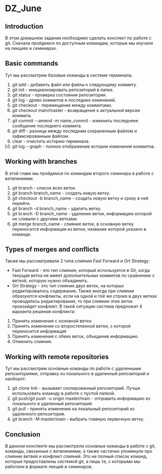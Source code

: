 # DZ_June
## Introduction
В этом домашнем задании необходимо сделать конспект по работе с git.
Сначала пройдемся по доступным командам, которые мы изучали на лекциях и семинарах.
## Basic commands
Тут мы рассмотрим базовые команды в системе терминала.
1. git add - добавить файл или файлы к следующему коммиту.
2. git init - инициализировать репозиторий в папке.
3. git status - проверка состояния репозитория.
4. git log - древо коммитов и последних изменений.
5. git checkout - перемещение между коммитами.
6. git checkout main/master - возвращение к актуальной версии коммита.
7. git commit --amend -m name_commit - изменить последнеее сообщение последнего коммита.
8. git diff - разница между последним сохраненным файлом и зафиксированным файлом.
9. clear - очистить историю терминала.
10. git log --graph - полное отображение истории изменения коммитов.
## Working with branches
В этой главе мы пройдемся по командам второго семинара в работе с ветвлениями.
1. git branch - список всех веток.
2. git branch branch_name - создать новую ветку.
3. git checkout -b branch_name - создать новую ветку и сразу в неё перейти.
4. git branch -d branch_name - удалить ветку.
5. git branch -D branch_name - удаление ветки, информацию которой не сливали с другими ветками.
6. git merge branch_name - слияние веток, в основную ветку переносится информация из ветки, название которой указано в команде.
## Types of merges and conflicts
Также мы рассматривали 2 типа слияния Fast Forward и Ort Strategy:
* Fast Forward - это тип слияния, который используется в Git, когда текущая ветка не имеет дополнительных коммитов по сравнению с веткой, которую нужно объединить.
* Ort Strategy - это тип слияния двух веток, на которых редактировалось содержание.
Также иногда при слиянии образуются конфликты, если на одной и той же строке в двух ветках проводилось редактирование, то при слиянии этих веток произойдет конфликт. В такой ситуации система предложит 4 варианта решения конфликта:
1. Принять изменения с основной ветки
2. Принять изменения со второстепенной ветки, с которой переносится информация
3. Принять изменения с обеих веток, объединив информацию.
4. Отменить слияние.
## Working with remote repositories
Тут мы рассмотрим основные команды по работе с удаленными репозиториями, отправку из локального в удаленный репозиторий и наоборот:
1. git clone link - вызывает скопированный репозиторий. Лучше использовать команду в работе с пустой папкой.
2. git push/git push -u origin master/main - отправить информацию из локального в удаленный репозиторий.
3. git pull - принять изменения на локальный репозиторий из удаленного репозитория.
4. git branch -M master/main - выбрать главную первичную ветку.
## Conclusion
В данном конспекте мы рассмотрели основные команды в работе с git, команды, связанные с ветвлениями, а также частично упомянули про слияние ветвей и конфликт слияний.
Это не полный список команд, которые предоставлены системой git, а лишь те, с которыми мы работали в формате лекций и семинаров.